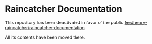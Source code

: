 # Raincatcher Documentation

This repository has been deactivated in favor of the public [feedhenry-raincatcher/raincatcher-documentation](https://github.com/feedhenry-raincatcher/raincatcher-documentation)

All its contents have been moved there.
